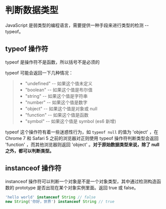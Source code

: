# 判断数据类型

JavaScript 是弱类型的编程语言，需要提供一种手段来进行类型的检测 -- typeof。

## typeof 操作符

typeof 是操作符不是函数，所以括号不是必须的

typeof 可能会返回一下几种情况：

> - "undefined" -- 如果这个值未定义
> - "boolean" -- 如果这个值是布尔值
> - "string" -- 如果这个值是字符串
> - "number" -- 如果这个值是数字
> - "object" -- 如果这个值是对象或 null
> - "function" -- 如果这个值是函数
> - "symbol" -- 如果这个值是 symbol (es6 新增)

typeof 这个操作符有着一些迷惑性行为，如 `typeof null` 的值为 'object' ，在 Chrome 7 和 Safari 5 之前的浏览器对正则使用 typeof 操作符判断类型会返回 'function' ，而其他浏览器则返回 'object' 。**对于原始数据类型来说，除了 null 之外，都可以判断类型。**

## instanceof 操作符

instanceof 操作符可以判断一个对象是不是一个对象类型，其中通过检测构造函数的 prototype 是否出现在某个对象实例里面。返回 true 或 false。

```js
'hello world' instanceof String // false
new String('你好，世界') instanceof String // true
```
